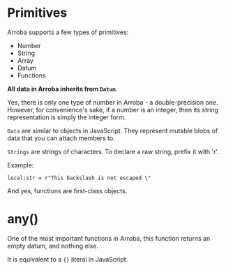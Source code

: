 # Primitives
Arroba supports a few types of primitives:

* Number
* String
* Array
* Datum
* Functions
    
**All data in Arroba inherits from `Datum`.**
    
Yes, there is only one type of number in Arroba - a double-precision one. However, for convenience's sake,
if a number is an integer, then its string representation is simply the integer form.

`Data` are similar to objects in JavaScript. They represent mutable blobs of data that you can attach members to.

`Strings` are strings of characters. To declare a raw string, prefix it with 'r'.

Example:

```arroba
local:str = r"This backslash is not escaped \"
```

And yes, functions are first-class objects.

# any()
One of the most important functions in Arroba, this function returns an
empty datum, and nothing else.

It is equivalent to a `{}` literal in JavaScript.